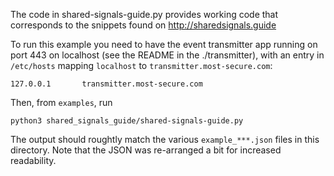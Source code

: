 The code in shared-signals-guide.py provides working code that corresponds to the snippets found on http://sharedsignals.guide

To run this example you need to have the event transmitter app running on port 443 on localhost (see the README in
the ./transmitter), with an entry
in `/etc/hosts` mapping `localhost` to `transmitter.most-secure.com`:
```
127.0.0.1       transmitter.most-secure.com
```

Then, from `examples`, run
```
python3 shared_signals_guide/shared-signals-guide.py
```

The output should roughtly match the various `example_***.json` files in this directory.
Note that the JSON was re-arranged a bit for increased readability.
